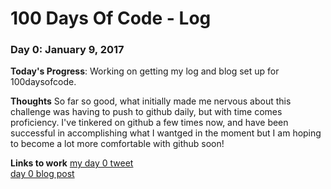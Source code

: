 # 100 Days Of Code - Log

### Day 0: January 9, 2017 

**Today's Progress**: Working on getting my log and blog set up for 100daysofcode. 

**Thoughts** So far so good, what initially made me nervous about this challenge was having to push to github daily, but with time comes proficiency. I've tinkered on github a few times now, and have been successful in accomplishing what I wantged in the moment but I am hoping to become a lot more comfortable with github soon!

**Links to work**
[my day 0 tweet](https://twitter.com/shnsbrn/status/818506834172592129)<br>
[day 0 blog post](https://medium.com/my-100daysofcode)
